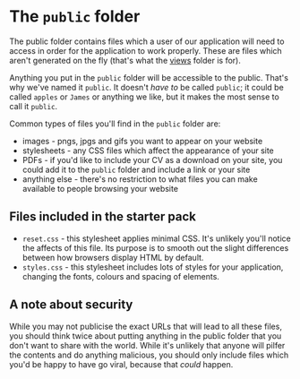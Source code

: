 # The `public` folder

The public folder contains files which a user of our application will need to access in order for the application to work properly. These are files which aren't generated on the fly (that's what the [views](../views) folder is for).

Anything you put in the `public` folder will be accessible to the public. That's why we've named it `public`. It doesn't _have to_ be called `public`; it could be called `apples` or `James` or anything we like, but it makes the most sense to call it `public`.

Common types of files you'll find in the `public` folder are:

- images - pngs, jpgs and gifs you want to appear on your website
- stylesheets - any CSS files which affect the appearance of your site
- PDFs - if you'd like to include your CV as a download on your site, you could add it to the `public` folder and include a link or your site
- anything else - there's no restriction to what files you can make available to people browsing your website

## Files included in the starter pack

- `reset.css` - this stylesheet applies minimal CSS. It's unlikely you'll notice the affects of this file. Its purpose is to smooth out the slight differences between how browsers display HTML by default.
- `styles.css` - this stylesheet includes lots of styles for your application, changing the fonts, colours and spacing of elements.

## A note about security

While you may not publicise the exact URLs that will lead to all these files, you should think twice about putting anything in the public folder that you don't want to share with the world. While it's unlikely that anyone will pilfer the contents and do anything malicious, you should only include files which you'd be happy to have go viral, because that _could_ happen.
